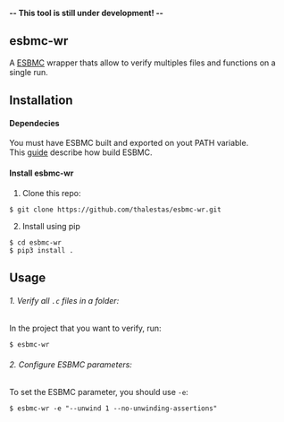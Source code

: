 **-- This tool is still under development! --**

## esbmc-wr
A [ESBMC](https://github.com/esbmc/esbmc) wrapper thats allow to verify multiples files and functions on a single run.

## Installation
#### Dependecies
You must have ESBMC built and exported on yout PATH variable.  
This [guide](https://github.com/esbmc/esbmc/blob/master/BUILDING.md) describe how build ESBMC.

#### Install esbmc-wr
1. Clone this repo:
```
$ git clone https://github.com/thalestas/esbmc-wr.git
```

2. Install using pip
```
$ cd esbmc-wr 
$ pip3 install .
```

## Usage

###### 1. Verify all ```.c``` files in a folder:  

In the project that you want to verify, run:
```
$ esbmc-wr
```

###### 2. Configure ESBMC parameters:  

To set the ESBMC parameter, you should use ```-e```:
```
$ esbmc-wr -e "--unwind 1 --no-unwinding-assertions"
```

